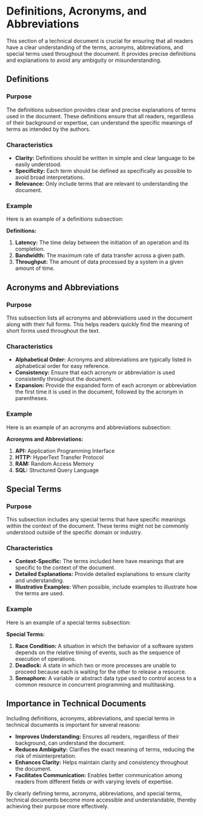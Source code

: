 # Definitions, Acronyms, and Abbreviations

This section of a technical document is crucial for ensuring that all readers have a clear understanding of the terms, acronyms, abbreviations, and special terms used throughout the document. It provides precise definitions and explanations to avoid any ambiguity or misunderstanding.

## Definitions

### Purpose

The definitions subsection provides clear and precise explanations of terms used in the document. These definitions ensure that all readers, regardless of their background or expertise, can understand the specific meanings of terms as intended by the authors.

### Characteristics

- **Clarity:** Definitions should be written in simple and clear language to be easily understood.
- **Specificity:** Each term should be defined as specifically as possible to avoid broad interpretations.
- **Relevance:** Only include terms that are relevant to understanding the document.

### Example

Here is an example of a definitions subsection:

**Definitions:**
1. **Latency:** The time delay between the initiation of an operation and its completion.
2. **Bandwidth:** The maximum rate of data transfer across a given path.
3. **Throughput:** The amount of data processed by a system in a given amount of time.

## Acronyms and Abbreviations

### Purpose

This subsection lists all acronyms and abbreviations used in the document along with their full forms. This helps readers quickly find the meaning of short forms used throughout the text.

### Characteristics

- **Alphabetical Order:** Acronyms and abbreviations are typically listed in alphabetical order for easy reference.
- **Consistency:** Ensure that each acronym or abbreviation is used consistently throughout the document.
- **Expansion:** Provide the expanded form of each acronym or abbreviation the first time it is used in the document, followed by the acronym in parentheses.

### Example

Here is an example of an acronyms and abbreviations subsection:

**Acronyms and Abbreviations:**
1. **API:** Application Programming Interface
2. **HTTP:** HyperText Transfer Protocol
3. **RAM:** Random Access Memory
4. **SQL:** Structured Query Language

## Special Terms

### Purpose

This subsection includes any special terms that have specific meanings within the context of the document. These terms might not be commonly understood outside of the specific domain or industry.

### Characteristics

- **Context-Specific:** The terms included here have meanings that are specific to the context of the document.
- **Detailed Explanations:** Provide detailed explanations to ensure clarity and understanding.
- **Illustrative Examples:** When possible, include examples to illustrate how the terms are used.

### Example

Here is an example of a special terms subsection:

**Special Terms:**
1. **Race Condition:** A situation in which the behavior of a software system depends on the relative timing of events, such as the sequence of execution of operations.
2. **Deadlock:** A state in which two or more processes are unable to proceed because each is waiting for the other to release a resource.
3. **Semaphore:** A variable or abstract data type used to control access to a common resource in concurrent programming and multitasking.

## Importance in Technical Documents

Including definitions, acronyms, abbreviations, and special terms in technical documents is important for several reasons:
- **Improves Understanding:** Ensures all readers, regardless of their background, can understand the document.
- **Reduces Ambiguity:** Clarifies the exact meaning of terms, reducing the risk of misinterpretation.
- **Enhances Clarity:** Helps maintain clarity and consistency throughout the document.
- **Facilitates Communication:** Enables better communication among readers from different fields or with varying levels of expertise.

By clearly defining terms, acronyms, abbreviations, and special terms, technical documents become more accessible and understandable, thereby achieving their purpose more effectively.
